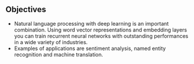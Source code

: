 
## Objectives

- Natural language processing with deep learning is an important combination. Using word vector representations and embedding layers you can train recurrent neural networks with outstanding performances in a wide variety of industries. 
- Examples of applications are sentiment analysis, named entity recognition and machine translation.
